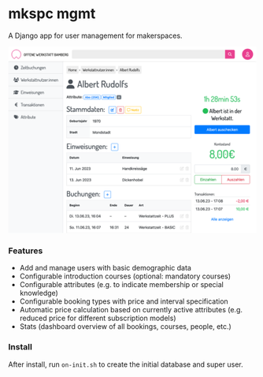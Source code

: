# mkspc mgmt

A Django app for user management for makerspaces.

![person overview dashboard](misc/img.png)


### Features

- Add and manage users with basic demographic data
- Configurable introduction courses (optional: mandatory courses)
- Configurable attributes (e.g. to indicate membership or special knowledge)
- Configurable booking types with price and interval specification
- Automatic price calculation based on currently active attributes (e.g. reduced price for different subscription models)
- Stats (dashboard overview of all bookings, courses, people, etc.)


### Install

After install, run `on-init.sh` to create the initial database and super user.
